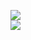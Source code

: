 [![](https://img.shields.io/badge/Made%20With-Github%20Spray-lightgrey.svg?style=for-the-badge&logo=github)](https://github.com/Annihil/github-spray#20854)  
[![](https://i.imgur.com/2DrTn0Z.gif)](https://github.com/Annihil/github-spray)